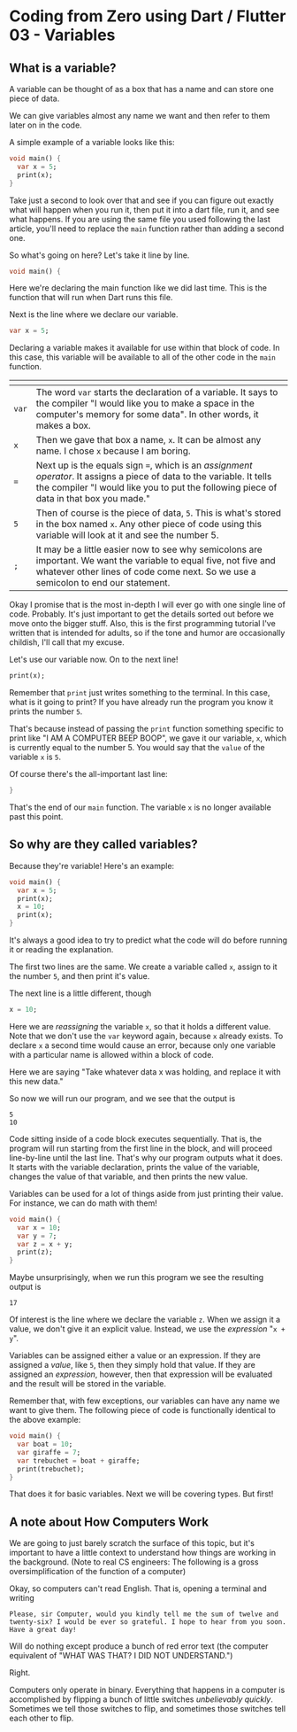 # Coding from Zero using Dart / Flutter 03 - Variables

## What is a variable?

A variable can be thought of as a box that has a name and can store one piece of data.

We can give variables almost any name we want and then refer to them later on in the code.

A simple example of a variable looks like this:

```dart
void main() {
  var x = 5;
  print(x);
}
```

Take just a second to look over that and see if you can figure out exactly what will happen when you run it, then put it into a dart file, run it, and see what happens. If you are using the same file you used following the last article, you'll need to replace the `main` function rather than adding a second one.

So what's going on here? Let's take it line by line.

```dart
void main() {
```

Here we're declaring the main function like we did last time. This is the function that will run when Dart runs this file.

Next is the line where we declare our variable.

```dart
var x = 5;
```

Declaring a variable makes it available for use within that block of code. In this case, this variable will be available to all of the other code in the `main` function.

| <!-- --> | <!-- -->                                                                                                                                                                                                         |
| -------- | ---------------------------------------------------------------------------------------------------------------------------------------------------------------------------------------------------------------- |
| `var`    | The word `var` starts the declaration of a variable. It says to the compiler "I would like you to make a space in the computer's memory for some data". In other words, it makes a box.                          |
| `x`      | Then we gave that box a name, `x`. It can be almost any name. I chose `x` because I am boring.                                                                                                                   |
| `=`      | Next up is the equals sign `=`, which is an _assignment operator_. It assigns a piece of data to the variable. It tells the compiler "I would like you to put the following piece of data in that box you made." |
| `5`      | Then of course is the piece of data, `5`. This is what's stored in the box named `x`. Any other piece of code using this variable will look at it and see the number 5.                                          |
| `;`      | It may be a little easier now to see why semicolons are important. We want the variable to equal five, not five and whatever other lines of code come next. So we use a semicolon to end our statement.          |

Okay I promise that is the most in-depth I will ever go with one single line of code. Probably. It's just important to get the details sorted out before we move onto the bigger stuff. Also, this is the first programming tutorial I've written that is intended for adults, so if the tone and humor are occasionally childish, I'll call that my excuse.

Let's use our variable now. On to the next line!

```dart
print(x);
```

Remember that `print` just writes something to the terminal. In this case, what is it going to print? If you have already run the program you know it prints the number `5`.

That's because instead of passing the `print` function something specific to print like "I AM A COMPUTER BEEP BOOP", we gave it our variable, `x`, which is currently equal to the number 5. You would say that the `value` of the variable `x` is `5`.

Of course there's the all-important last line:

```dart
}
```

That's the end of our `main` function. The variable `x` is no longer available past this point.

## So why are they called variables?

Because they're variable! Here's an example:

```dart
void main() {
  var x = 5;
  print(x);
  x = 10;
  print(x);
}
```

It's always a good idea to try to predict what the code will do before running it or reading the explanation.

The first two lines are the same. We create a variable called `x`, assign to it the number `5`, and then print it's value.

The next line is a little different, though

```dart
x = 10;
```

Here we are _reassigning_ the variable `x`, so that it holds a different value. Note that we don't use the `var` keyword again, because `x` already exists. To declare `x` a second time would cause an error, because only one variable with a particular name is allowed within a block of code.

Here we are saying "Take whatever data x was holding, and replace it with this new data."

So now we will run our program, and we see that the output is

```
5
10
```

Code sitting inside of a code block executes sequentially. That is, the program will run starting from the first line in the block, and will proceed line-by-line until the last line. That's why our program outputs what it does. It starts with the variable declaration, prints the value of the variable, changes the value of that variable, and then prints the new value.

Variables can be used for a lot of things aside from just printing their value. For instance, we can do math with them!

```dart
void main() {
  var x = 10;
  var y = 7;
  var z = x + y;
  print(z);
}
```

Maybe unsurprisingly, when we run this program we see the resulting output is

```
17
```

Of interest is the line where we declare the variable `z`. When we assign it a value, we don't give it an explicit value. Instead, we use the _expression_ "`x + y`".

Variables can be assigned either a value or an expression. If they are assigned a _value_, like `5`, then they simply hold that value. If they are assigned an _expression_, however, then that expression will be evaluated and the result will be stored in the variable.

Remember that, with few exceptions, our variables can have any name we want to give them. The following piece of code is functionally identical to the above example:

```dart
void main() {
  var boat = 10;
  var giraffe = 7;
  var trebuchet = boat + giraffe;
  print(trebuchet);
}
```

That does it for basic variables. Next we will be covering types. But first!

## A note about How Computers Work

We are going to just barely scratch the surface of this topic, but it's important to have a little context to understand how things are working in the background. (Note to real CS engineers: The following is a gross oversimplification of the function of a computer)

Okay, so computers can't read English. That is, opening a terminal and writing
```
Please, sir Computer, would you kindly tell me the sum of twelve and twenty-six? I would be ever so grateful. I hope to hear from you soon. Have a great day!
```
Will do nothing except produce a bunch of red error text (the computer equivalent of "WHAT WAS THAT? I DID NOT UNDERSTAND.")

Right.

Computers only operate in binary. Everything that happens in a computer is accomplished by flipping a bunch of little switches _unbelievably quickly_. Sometimes we tell those switches to flip, and sometimes those switches tell each other to flip.
